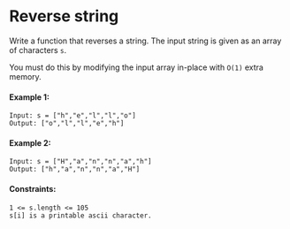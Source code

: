 # Reverse string

Write a function that reverses a string. The input string is given as an array of characters ```s```.

You must do this by modifying the input array in-place with ```O(1)``` extra memory.

#### Example 1:
```
Input: s = ["h","e","l","l","o"]
Output: ["o","l","l","e","h"]
```

#### Example 2:
```
Input: s = ["H","a","n","n","a","h"]
Output: ["h","a","n","n","a","H"]
```

#### Constraints:
```
1 <= s.length <= 105
s[i] is a printable ascii character.
```
